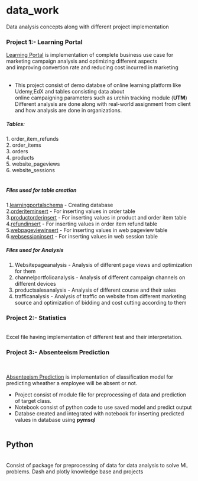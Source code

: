 # data_work
Data analysis concepts along with different project implementation 

<h3>Project 1:- Learning Portal</h3>

[Learning Portal](https://github.com/Mithlesh7877/data_work/tree/main/LearningPortalAnalysis)
is implementation of complete business use case for marketing campaign analysis and optimizing different aspects</br>
and improving convertion rate and reducing cost incurred in marketing </br></br>
- This project consist of demo databse of online learning platform like Udemy,EdX and tables consisting data about </br>
  online campaigning parameters such as urchin tracking module (<b>UTM</b>)</br>
  Different analysis are done along with real-world assignment from client and how analysis are done in organizations.</br>
  
 <h5>Tables:</h5>
  1. order_item_refunds</br>
  2. order_items</br>
  3. orders</br>
  4. products</br>
  5. website_pageviews</br>
  6. website_sessions</br></br>
  
  <h5>Files used for table creation </h5>
 
  1.[learningportalschema](https://github.com/Mithlesh7877/data_work/blob/main/LearningPortalAnalysis/learningportalschema.sql)  - Creating database</br>
  2.[orderiteminsert](https://github.com/Mithlesh7877/data_work/blob/main/LearningPortalAnalysis/orderiteminsert.sql) - For inserting values in order table</br> 
  3.[productorderinsert](https://github.com/Mithlesh7877/data_work/blob/main/LearningPortalAnalysis/productorderinsert.sql) - For inserting values in product and order item table</br>
  4.[refundinsert](https://github.com/Mithlesh7877/data_work/blob/main/LearningPortalAnalysis/refundinsert.sql) - For inserting values in order item refund table</br>
  5.[webpageviewinsert](https://github.com/Mithlesh7877/data_work/blob/main/LearningPortalAnalysis/webpageviewinsert.sql) - For inserting values in web pageview table</br>
  6.[websessioninsert](https://github.com/Mithlesh7877/data_work/blob/main/LearningPortalAnalysis/websessioninsert.sql) - For inserting values in web session table</br>

  <h5>Files used for Analysis </h5>
  
   1. Websitepageanalysis - Analysis of different page views and optimization for them</br>
   2. channelportfolioanalysis - Analysis of different campaign channels on different devices</br>
   3. productsalesanalysis - Analysis of different course and their sales </br>
   4. trafficanalysis - Analysis of traffic on website from different marketing source and optimization of bidding and cost cutting according to them </br>


<h3>Project 2:- Statistics</h3></br>
 Excel file having implementation of different test and their interpretation.

<h3>Project 3:- Absenteeism Prediction</h3></br>

[Absenteeism Prediction](https://github.com/Mithlesh7877/data_work/tree/main/Absenteeism%20prediction%20model)
is implementation of classification model for predicting wheather a employee will be absent or not.
- Project consist of module file for preprocessing of data and prediction of target class. 
- Notebook consist of python code to use saved model and predict output
- Databse created and integrated with notebook for inserting predicted values in database using <b>pymsql</b> </br></br>
<h2>Python</h2></br>
 Consist of package for preprocessing of data for data analysis to solve ML problems.
 Dash and plotly knowledge base and projects 
